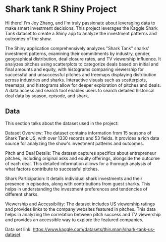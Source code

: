 # Shark tank R Shiny Project

Hi there! I'm Joy Zhang, and I'm truly passionate about leveraging data to make smart investment decisions. This project leverages the Kaggle Shark Tank dataset to create a Shiny app to analyze the investment patterns and outcomes of the show.

The Shiny application comprehensively analyzes "Shark Tank" sharks' investment patterns, examining their commitments by industry, gender, geographical distribution, deal closure rates, and TV viewership influence. It analyzes pitches using scatterplots to categorize deals based on initial and final amounts and equity, with histograms comparing viewership for successful and unsuccessful pitches and treemaps displaying distribution across industries and sharks. Interactive visuals such as scatterplots, treemaps, and histograms allow for deeper exploration of pitches and deals. A data access and search tool enables users to search detailed historical deal data by season, episode, and shark.

## Data

This section talks about the dataset used in the project:

Dataset Overview: The dataset contains information from 15 seasons of Shark Tank US, with over 1330 records and 53 fields. It provides a rich data source for analyzing the show's investment patterns and outcomes.

Pitch and Deal Details: The dataset captures specifics about entrepreneur pitches, including original asks and equity offerings, alongside the outcome of each deal. This detailed information allows for a thorough analysis of what factors contribute to successful pitches.

Shark Participation: It details individual shark investments and their presence in episodes, along with contributions from guest sharks. This helps in understanding the investment preferences and tendencies of different sharks.

Viewership and Accessibility: The dataset includes US viewership ratings and provides links to the company websites featured in pitches. This data helps in analyzing the correlation between pitch success and TV viewership and provides an accessible way to explore the featured companies.

Data set link: https://www.kaggle.com/datasets/thirumani/shark-tank-us-dataset
